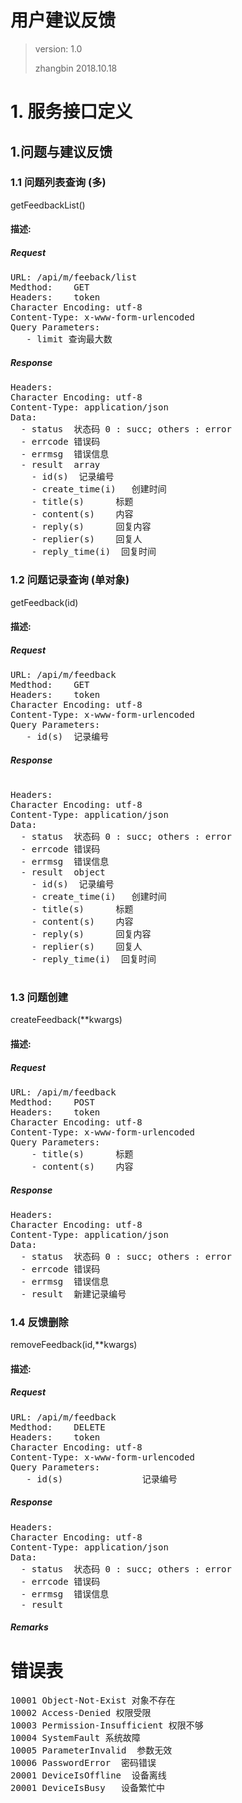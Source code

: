 # 用户建议反馈

> version: 1.0  
> 
> zhangbin  2018.10.18


# 1. 服务接口定义

<span id="1.1"/>

## 1.问题与建议反馈 
### 1.1 问题列表查询 (多)

getFeedbackList()

#### 描述:


##### Request
<pre>
URL: /api/m/feeback/list
Medthod:    GET
Headers:    token
Character Encoding: utf-8
Content-Type: x-www-form-urlencoded
Query Parameters:
   - limit 查询最大数
</pre>
	   				
##### Response
<pre>
Headers:
Character Encoding: utf-8
Content-Type: application/json
Data: 
  - status	状态码 0 : succ; others : error  
  - errcode	错误码
  - errmsg	错误信息
  - result	array
    - id(s)  记录编号
    - create_time(i)   创建时间
    - title(s)      标题
    - content(s)    内容
    - reply(s)      回复内容
    - replier(s)    回复人
    - reply_time(i)  回复时间
</pre>

### 1.2 问题记录查询 (单对象)

getFeedback(id)

#### 描述:


##### Request
<pre>
URL: /api/m/feedback
Medthod:    GET
Headers:    token
Character Encoding: utf-8
Content-Type: x-www-form-urlencoded
Query Parameters:
   - id(s)  记录编号
</pre>
	   				
##### Response

<pre>

Headers:
Character Encoding: utf-8
Content-Type: application/json
Data: 
  - status	状态码 0 : succ; others : error  
  - errcode	错误码
  - errmsg	错误信息
  - result	object
    - id(s)  记录编号
    - create_time(i)   创建时间
    - title(s)      标题
    - content(s)    内容
    - reply(s)      回复内容
    - replier(s)    回复人
    - reply_time(i)  回复时间

</pre>

### 1.3 问题创建

createFeedback(**kwargs)

#### 描述:


##### Request
<pre>
URL: /api/m/feedback
Medthod:    POST
Headers:    token
Character Encoding: utf-8
Content-Type: x-www-form-urlencoded
Query Parameters:
    - title(s)      标题
    - content(s)    内容
</pre>
	   				
##### Response
<pre>
Headers:
Character Encoding: utf-8
Content-Type: application/json
Data: 
  - status	状态码 0 : succ; others : error  
  - errcode	错误码
  - errmsg	错误信息
  - result	新建记录编号
</pre>

### 1.4 反馈删除

removeFeedback(id,**kwargs)

#### 描述:


##### Request
<pre>
URL: /api/m/feedback
Medthod:    DELETE
Headers:    token
Character Encoding: utf-8
Content-Type: x-www-form-urlencoded
Query Parameters:
   - id(s)               记录编号 
</pre>
	   				
##### Response
<pre>
Headers:
Character Encoding: utf-8
Content-Type: application/json
Data: 
  - status	状态码 0 : succ; others : error  
  - errcode	错误码
  - errmsg	错误信息
  - result	
</pre>

##### Remarks



# 错误表
<pre>
10001 Object-Not-Exist 对象不存在
10002 Access-Denied 权限受限
10003 Permission-Insufficient 权限不够
10004 SystemFault 系统故障 
10005 ParameterInvalid  参数无效
10006 PasswordError  密码错误
20001 DeviceIsOffline  设备离线
20001 DeviceIsBusy   设备繁忙中

</pre>